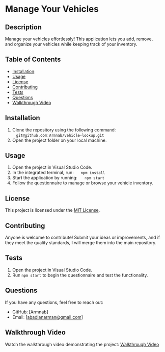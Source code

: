 # Manage Your Vehicles

## Description

Manage your vehicles effortlessly! This application lets you add, remove, and organize your vehicles while keeping track of your inventory.

## Table of Contents

- [Installation](#installation)
- [Usage](#usage)
- [License](#license)
- [Contributing](#contributing)
- [Tests](#tests)
- [Questions](#questions)
- [Walkthrough Video](#walkthrough-video)

## Installation

1. Clone the repository using the following command:  
   `git@github.com:Armnab/vehicle-lookup.git`  
2. Open the project folder on your local machine.

## Usage

1. Open the project in Visual Studio Code.  
2. In the integrated terminal, run:  
   `npm install`  
3. Start the application by running:  
   `npm start`  
4. Follow the questionnaire to manage or browse your vehicle inventory.

## License

This project is licensed under the [MIT License](https://opensource.org/licenses/MIT).

## Contributing

Anyone is welcome to contribute! Submit your ideas or improvements, and if they meet the quality standards, I will merge them into the main repository.

## Tests

1. Open the project in Visual Studio Code.  
2. Run `npm start` to begin the questionnaire and test the functionality.

## Questions

If you have any questions, feel free to reach out:

- GitHub: [Armnab]
- Email: [abadianarman@gmail.com]

## Walkthrough Video

Watch the walkthrough video demonstrating the project: [Walkthrough Video](undefined)